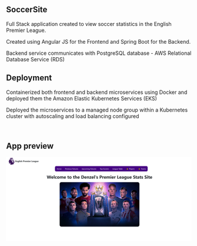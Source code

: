 ## SoccerSite
Full Stack application created to view soccer statistics in the English Premier League. 

Created using Angular JS for the Frontend and Spring Boot for the Backend.

Backend service communicates with PostgreSQL database - AWS Relational Database Service (RDS)

## Deployment 
Containerized both frontend and backend microservices using Docker and deployed them the Amazon Elastic Kubernetes Services (EKS)

Deployed the microservices to a managed node group within a Kubernetes cluster with autoscaling and load balancing configured


<br />


## App preview

![Application](/frontend/angular-soccersite/src/assets/soccerapp.png)

